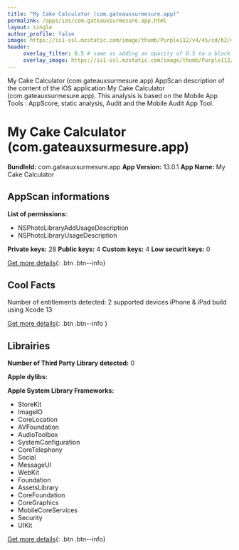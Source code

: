 ```yaml
---
title: "My Cake Calculator (com.gateauxsurmesure.app)"
permalink: /apps/ios/com.gateauxsurmesure.app.html
layout: single
author_profile: false
image: https://is1-ssl.mzstatic.com/image/thumb/Purple112/v4/45/cd/b2/45cdb252-c4bc-2707-9522-e7da65727b3e/AppIcon-0-0-1x_U007emarketing-0-0-0-10-0-0-sRGB-0-0-0-GLES2_U002c0-512MB-85-220-0-0.png/512x512bb.jpg
header: 
     overlay_filter: 0.5 # same as adding an opacity of 0.5 to a black background
     overlay_image: https://is1-ssl.mzstatic.com/image/thumb/Purple112/v4/45/cd/b2/45cdb252-c4bc-2707-9522-e7da65727b3e/AppIcon-0-0-1x_U007emarketing-0-0-0-10-0-0-sRGB-0-0-0-GLES2_U002c0-512MB-85-220-0-0.png/512x512bb.jpg
---
```

My Cake Calculator (com.gateauxsurmesure.app) AppScan description of the content of the iOS application My Cake Calculator (com.gateauxsurmesure.app). This analysis is based on the Mobile App Tools : AppScore, static analysis, Audit and the Mobile Audit App Tool.

# My Cake Calculator (com.gateauxsurmesure.app)

**BundleId:** com.gateauxsurmesure.app
**App Version:** 13.0.1
**App Name:** My Cake Calculator


## AppScan informations 

**List of permissions:** 
- NSPhotoLibraryAddUsageDescription
- NSPhotoLibraryUsageDescription
  
  
**Private keys:** 28
**Public keys:** 4
**Custom keys:** 4
**Low securit keys:** 0
  
[Get more details](/pricing.html){: .btn .btn--info}

## Cool Facts

Number of entitlements detected: 2
supported devices iPhone & iPad
build using Xcode 13
  
[Get more details](/pricing.html){: .btn .btn--info }

## Librairies 
**Number of Third Party Library detected:** 0


**Apple dylibs:**


**Apple System Library Frameworks:**
- StoreKit
- ImageIO
- CoreLocation
- AVFoundation
- AudioToolbox
- SystemConfiguration
- CoreTelephony
- Social
- MessageUI
- WebKit
- Foundation
- AssetsLibrary
- CoreFoundation
- CoreGraphics
- MobileCoreServices
- Security
- UIKit


  
[Get more details](/pricing.html){: .btn .btn--info}

